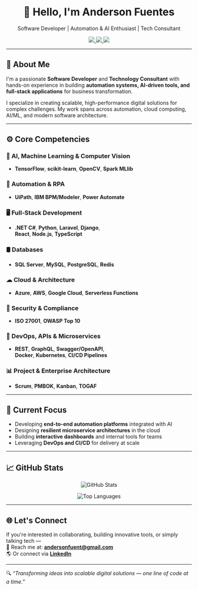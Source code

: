 <h1 align="center">👋 Hello, I'm Anderson Fuentes</h1>
<p align="center">Software Developer | Automation & AI Enthusiast | Tech Consultant</p>

<p align="center">
  <a href="https://github.com/andersonfuentesp">
    <img src="https://img.shields.io/badge/GitHub-VISIT-blue?style=for-the-badge&logo=github" />
  </a>
  <a href="https://www.linkedin.com/in/andersonfuentes/">
    <img src="https://img.shields.io/badge/LinkedIn-CONNECT-blue?style=for-the-badge&logo=linkedin" />
  </a>
  <a href="mailto:andersonfuent@gmail.com">
    <img src="https://img.shields.io/badge/Email-CONTACT-yellow?style=for-the-badge&logo=gmail&logoColor=white" />
  </a>
</p>

---

## 💼 About Me

I'm a passionate **Software Developer** and **Technology Consultant** with hands-on experience in building **automation systems, AI-driven tools, and full-stack applications** for business transformation.

I specialize in creating scalable, high-performance digital solutions for complex challenges. My work spans across automation, cloud computing, AI/ML, and modern software architecture.

---

## ⚙️ Core Competencies

### 🧠 AI, Machine Learning & Computer Vision
- **TensorFlow**, **scikit-learn**, **OpenCV**, **Spark MLlib**

### 🤖 Automation & RPA
- **UiPath**, **IBM BPM/Modeler**, **Power Automate**

### 🖥 Full‑Stack Development
- **.NET C#**, **Python**, **Laravel**, **Django**,  
  **React**, **Node.js**, **TypeScript**

### 🛢 Databases
- **SQL Server**, **MySQL**, **PostgreSQL**, **Redis**

### ☁ Cloud & Architecture
- **Azure**, **AWS**, **Google Cloud**, **Serverless Functions**

### 🔐 Security & Compliance
- **ISO 27001**, **OWASP Top 10**

### 🔧 DevOps, APIs & Microservices
- **REST**, **GraphQL**, **Swagger/OpenAPI**,  
  **Docker**, **Kubernetes**, **CI/CD Pipelines**

### 📊 Project & Enterprise Architecture
- **Scrum**, **PMBOK**, **Kanban**, **TOGAF**

---

## 🚀 Current Focus

- Developing **end-to-end automation platforms** integrated with AI
- Designing **resilient microservice architectures** in the cloud
- Building **interactive dashboards** and internal tools for teams
- Leveraging **DevOps and CI/CD** for delivery at scale

---

## 📈 GitHub Stats

<p align="center">
  <img src="https://github-readme-stats.vercel.app/api?username=andersonfuentesp&count_private=true&show_icons=true&theme=dark" alt="GitHub Stats" />
</p>

<p align="center">
  <img src="https://github-readme-stats.vercel.app/api/top-langs/?username=andersonfuentesp&layout=compact&theme=dark&hide=html" alt="Top Languages" />
</p>

---

## 🌐 Let's Connect

If you're interested in collaborating, building innovative tools, or simply talking tech —  
📩 Reach me at: **[andersonfuent@gmail.com](mailto:andersonfuent@gmail.com)**  
🌎 Or connect via [**LinkedIn**](https://www.linkedin.com/in/andersonfuentes/)

---

🔍 *“Transforming ideas into scalable digital solutions — one line of code at a time.”*
